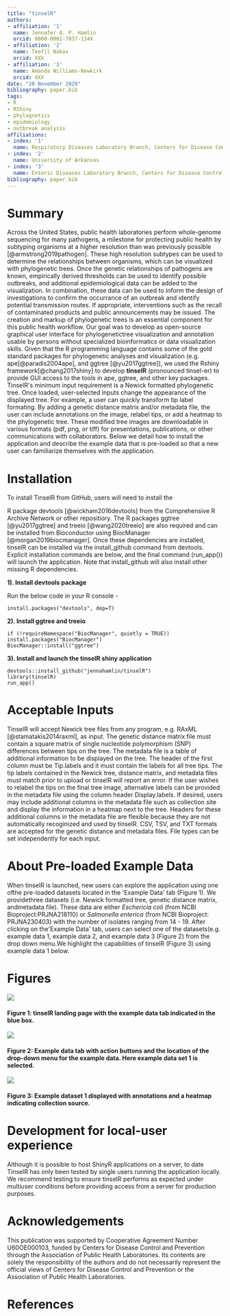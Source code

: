 ```yaml
---
title: "tinselR"
authors:
- affiliation: '1'
  name: Jennafer A. P. Hamlin
  orcid: 0000-0001-7037-134X
- affiliation: '2'
  name: Teofil Nakov
  orcid: XXX
- affiliation: '3'
  name: Amanda Williams-Newkirk
  orcid: XXX
date: "20 November 2020"
bibliography: paper.bib
tags:
- R
- RShiny
- phylognetics
- epidemiology
- outbreak analysis
affiliations:
- index: '1'
  name: Respiratory Diseases Laboratory Branch, Centers for Disease Control and Prevention, Atlanta, GA, USA
- index: '2'
  name: University of Arkansas
- index: '3'
  name: Enteric Diseases Laboratory Branch, Centers for Disease Control and Prevention, Atlanta, GA, USA
bibliography: paper.bib
---
```


# Summary
Across the United States, public health laboratories perform whole-genome
sequencing for many pathogens, a milestone for protecting public health by
subtyping organisms at a higher resolution than was previously possible
[@armstrong2019pathogen]. These high resolution subtypes can be used to
determine the relationships between organisms, which can be visualized with
phylogenetic trees. Once the genetic relationships of pathogens are known,
empirically derived thresholds can be used to identify possible outbreaks, and
additional epidemiological data can be added to the visualization. In
combination, these data can be used to inform the design of investigations to
confirm the occurrance of an outbreak and identify potential transmission
routes. If appropriate, interventions such as the recall of contaminated
products and public announcements may be issued. The creation and markup of
phylogenetic trees is an essential component for this public health workflow.
Our goal was to develop as open-source graphical user interface for
phylogenetictree visualization and annotation usable by persons without
specialized bioinformatics or data visualization skills. Given that the R
programming language contains some of the gold standard packages for
phylogenetic analyses and visualization (e.g. ape[@paradis2004ape], and ggtree
[@yu2017ggtree]), we used the Rshiny framework[@chang2017shiny] to develop
**tinselR** (pronounced tinsel-er) to provide GUI access to the tools in ape,
ggtree, and other key packages. TinselR's minimum input requirement is a Newick
formatted phylogenetic tree. Once loaded, user-selected inputs change the
appearance of the displayed tree. For example, a user can quickly transform tip
label formating. By adding a genetic distance matrix and/or metadata file, the
user can include annotations on the image, relabel tips, or add a heatmap to the
phylogenetic tree. These modified tree images are downloadable in various
formats (pdf, png, or tiff) for presentations, publications, or other
communications with collaborators. Below we detail how to install the
application and describe the example data that is pre-loaded so that a new user
can familiarize themselves with the application.

# Installation

To install TinselR from GitHub, users will need to install the

R package devtools [@wickham2016devtools] from the Comprehensive R Archive
Network or other repositiory. The R packages ggtree [@yu2017ggtree] and treeio
[@wang2020treeio] are also required and can be installed from Bioconductor using
BiocManager [@morgan2019biocmanager]. Once these dependencies are installed,
tinselR can be installed via the install_github command from devtools. Explicit
installation commands are below, and the final command (run_app()) will launch
the application. Note that install_github will also install other missing R
dependencies. 

**1). Install devtools package**

Run the below code in your R console -    

`install.packages("devtools", dep=T)`

**2). Install ggtree and treeio**

```
if (!requireNamespace("BiocManager", quietly = TRUE))
install.packages("BiocManager")
BiocManager::install("ggtree")
```

**3). Install and launch the tinselR shiny application**

```
devtools::install_github("jennahamlin/tinselR")
library(tinselR)
run_app()
```

# Acceptable Inputs

TinselR will accept Newick tree files from any program, e.g. RAxML
[@stamatakis2014raxml], as input. The genetic distance matrix file must contain
a square matrix of single nucleotide polymorphism (SNP) differences between tips
on the tree. The metadata file is a table of additional information to be
displayed on the tree. The header of the first column must be Tip.labels and it
must contain the labels for all tree tips. The tip labels contained in the
Newick tree, distance matrix, and metadata files must match prior to upload or
tinselR will report an error. If the user wishes to relabel the tips on the
final tree image, alternative labels can be provided in the metadata file using
the column header Display.labels. If desired, users may include additional
columns in the metadata file such as collection site and display the information
in a heatmap next to the tree. Headers for these additional columns in the
metadata file are flexible because they are not automatically recoginized and
used by tinselR. CSV, TSV, and TXT formats are accepted for the genetic distance
and metadata files. File types can be set independently for each input.


# About Pre-loaded Example Data

When tinselR is launched, new users can explore the application using one ofthe
pre-loaded datasets located in the 'Example Data' tab (Figure 1). We
providethree datasets (i.e. Newick formatted tree, genetic distance matrix,
andmetadata file). These data are either *Eschericia coli* (from NCBI
Bioproject:PRJNA218110) or *Salmonella enterica* (from NCBI Bioproject:
PRJNA230403) with the number of isolates ranging from 14 - 19. After clicking on
the'Example Data' tab, users can select one of the datasets(e.g. example data 1,
example data 2, and example data 3 (Figure 2) from the drop down menu.We
highlight the capabilities of tinselR (Figure 3) using example data 1 below. 


# Figures

<p>
<img src = "image1.PNG" />
<h4> Figure 1: tinselR landing page with the example data tab indicated in the
blue box. </h4>
</p>

<p>
<img src = "image2.PNG" />
<h4> Figure 2: Example data tab with action buttons and the location of the
drop-down menu for the example data. Here example data set 1 is selected. </h4>

</p>

<p>
<img src = "image3.PNG" />
<h4> Figure 3: Example dataset 1 displayed with annotations and a heatmap
indicating collection source. </h4>
</p>

# Development for local-user experience 

Although it is possible to host ShinyR applications on a server, to date TinselR
has only been tested by single users running the application locally. We
recommend testing to ensure tinselR performs as expected under multiuser
conditions before providing access from a server for production purposes.


# Acknowledgements

This publication was supported by Cooperative Agreement Number U60OE000103,
funded by Centers for Disease Control and Prevention through the Association of
Public Health Laboratories. Its contents are solely the responsibility of the
authors and do not necessarily represent the official views of Centers for
Disease Control and Prevention or the Association of Public Health Laboratories.


# References
